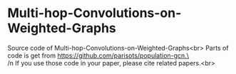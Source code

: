 # Multi-hop-Convolutions-on-Weighted-Graphs
Source code of Multi-hop-Convolutions-on-Weighted-Graphs\<br>
Parts of code is get from https://github.com/parisots/population-gcn.\<br>
/n
If you use those code in your paper, please cite related papers.\<br>
